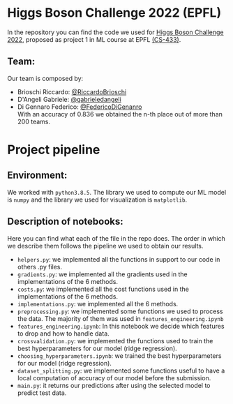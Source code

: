 # Higgs Boson Challenge 2022 (EPFL)
In the repository you can find the code we used for [Higgs Boson Challenge 2022](https://www.aicrowd.com/challenges/epfl-machine-learning-higgs), proposed as project 1 in ML course at EPFL [(CS-433)](https://www.epfl.ch/labs/mlo/machine-learning-cs-433/). 

## Team:
Our team is composed by:  
- Brioschi Riccardo: [@RiccardoBrioschi](https://github.com/RiccardoBrioschi)  
- D'Angeli Gabriele: [@gabrieledangeli](https://github.com/gabrieledangeli)  
- Di Gennaro Federico: [@FedericoDiGenanro](https://github.com/FedericoDiGennaro)  
With an accuracy of 0.836 we obtained the n-th place out of more than 200 teams.

# Project pipeline

## Environment:
We worked with `python3.8.5`. The library we used to compute our ML model is `numpy` and the library we used for visualization is `matplotlib`.

## Description of notebooks:
Here you can find what each of the file in the repo does. The order in which we describe them follows the pipeline we used to obtain our results.
- `helpers.py`: we implemented all the functions in support to our code in others .py files.
- `gradients.py`: we implemented all the gradients used in the implementations of the 6 methods.
- `costs.py`: we implemented all the cost functions used in the implementations of the 6 methods.
- `implementations.py`: we implemented all the 6 methods.
- `preprocessing.py`: we implemented some functions we used to process the data. The majority of them was used in `features_engineering.ipynb`
- `features_engineering.ipynb`: In this notebook we decide which features to drop and how to handle data.
- `crossvalidation.py`: we implemented the functions used to train the best hyperparameters for our model (ridge regression).
- `choosing_hyperparameters.ipynb`: we trained the best hyperparameters for our model (ridge regression).
- `dataset_splitting.py`: we implemented some functions useful to have a local computation of accuracy of our model before the submission.
- `main.py`: it returns our predictions after using the selected model to predict test data.


